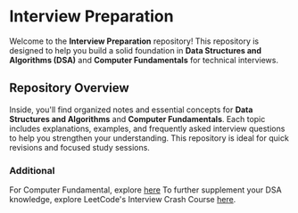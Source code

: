 # Interview Preparation

Welcome to the **Interview Preparation** repository! This repository is designed to help you build a solid foundation in **Data Structures and Algorithms (DSA)** and **Computer Fundamentals** for technical interviews.

## Repository Overview

Inside, you'll find organized notes and essential concepts for **Data Structures and Algorithms** and **Computer Fundamentals**. Each topic includes explanations, examples, and frequently asked interview questions to help you strengthen your understanding. This repository is ideal for quick revisions and focused study sessions.

### Additional 
For Computer Fundamental, explore [here](https://www.geeksforgeeks.org/prepare-cs-core-subjects-for-placements/?ref=ml_lbp)
To further supplement your DSA knowledge, explore LeetCode's Interview Crash Course [here](https://leetcode.com/explore/featured/card/leetcodes-interview-crash-course-data-structures-and-algorithms/).
